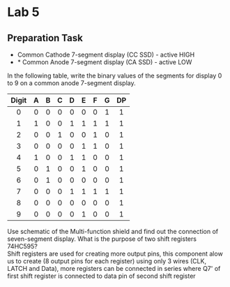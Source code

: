 <h1> Lab 5 </h1>
<h2> Preparation Task</h2>
<ul>
   <li>Common Cathode 7-segment display (CC SSD) - active HIGH</li> 
   <li>* Common Anode 7-segment display (CA SSD) - active LOW</li> 
 </ul>  

<p>In the following table, write the binary values of the segments for display 0 to 9 on a common anode 7-segment display.</p>

   | **Digit** | **A** | **B** | **C** | **D** | **E** | **F** | **G** | **DP** |
   | :-: | :-: | :-: | :-: | :-: | :-: | :-: | :-: | :-: |
   | 0 | 0 | 0 | 0 | 0 | 0 | 0 | 1 | 1 |
   | 1 | 1 | 0 | 0 | 1 | 1 | 1 | 1 | 1 |
   | 2 | 0 | 0 | 1 | 0 | 0 | 1 | 0 | 1 |
   | 3 | 0 | 0 | 0 | 0 | 1 | 1 | 0 | 1 |
   | 4 | 1 | 0 | 0 | 1 | 1 | 0 | 0 | 1 |
   | 5 | 0 | 1 | 0 | 0 | 1 | 0 | 0 | 1 |
   | 6 | 0 | 1 | 0 | 0 | 0 | 0 | 0 | 1 |
   | 7 | 0 | 0 | 0 | 1 | 1 | 1 | 1 | 1 |
   | 8 | 0 | 0 | 0 | 0 | 0 | 0 | 0 | 1 |
   | 9 | 0 | 0 | 0 | 0 | 1 | 0 | 0 | 1 |
   
   <p>Use schematic of the Multi-function shield and find out the connection of seven-segment display. What is the purpose of two shift registers 74HC595? <br>
   Shift registers are used for creating more output pins, this component alow us to create (8 output pins for each register) using only 3 wires (CLK, LATCH and Data), more registers can be connected in series where Q7' of first shift register is connected to data pin of second shift register</p>